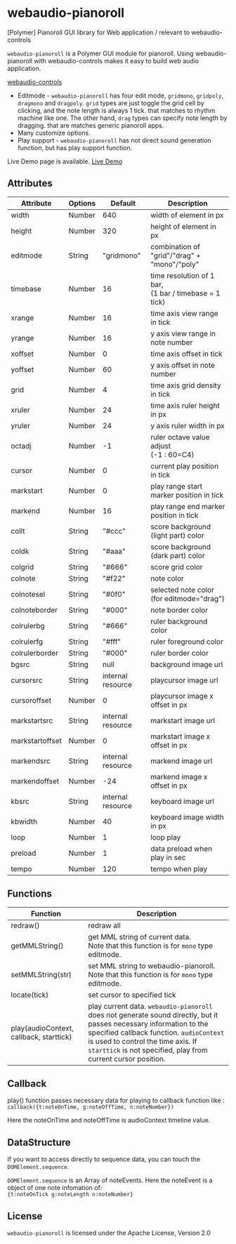 # webaudio-pianoroll
[Polymer] Pianoroll GUI library for Web application / relevant to webaudio-controls

`webaudio-pianoroll` is a Polymer GUI module for pianoroll.
Using webaudio-pianoroll with webaudio-controls makes it easy to build web audio application.

[webaudio-controls](https://github.com/g200kg/webaudio-controls)

* Editmode - `webaudio-pianoroll` has four edit mode, `gridmono`, `gridpoly`, `dragmono` and `dragpoly`. `grid` types are just toggle the grid cell by clicking, and the note length is always 1 tick. that matches to rhythm machine like one. The other hand, `drag` types can specify note length by dragging. that are matches generic pianoroll apps.
* Many customize options.
* Play support - `webaudio-pianoroll` has not direct sound generation function, but has play support function.

Live Demo page is available.
[Live Demo](https://g200kg.github.io/webaudio-pianoroll/)

## Attributes

|Attribute|Options|Default   |Description               |
|---------|-------|----------|--------------------------|
|width    |Number |640       | width of element in px   |
|height   |Number |320       | height of element in px  |
|editmode |String |"gridmono"| combination of "grid"/"drag" + "mono"/"poly"|
|timebase |Number |16        | time resolution of 1 bar, <br/>(1 bar / timebase = 1 tick)  |
|xrange   |Number |16        | time axis view range in tick|
|yrange   |Number |16        | y axis view range in note number|
|xoffset  |Number |0         | time axis offset in tick|
|yoffset  |Number |60        | y axis offset in note number|
|grid     |Number |4         | time axis grid density in tick|
|xruler   |Number |24        | time axis ruler height in px|
|yruler   |Number |24        | y axis ruler width in px|
|octadj   |Number |-1        | ruler octave value adjust <br/>(-1 : 60=C4)|
|cursor   |Number |0         |current play position in tick|
|markstart|Number |0         | play range start marker position in tick|
|markend  |Number |16        | play range end marker position in tick|
|collt    |String |"#ccc"    | score background (light part) color|
|coldk    |String |"#aaa"    | score background (dark part) color|
|colgrid  |String |"#666"    | score grid color|
|colnote  |String |"#f22"    | note color |
|colnotesel|String|"#0f0"    | selected note color (for editmode="drag")|
|colnoteborder|String|"#000" | note border color|
|colrulerbg|String|"#666"    | ruler background color|
|colrulerfg|String|"#fff"    | ruler foreground color|
|colrulerborder|String|"#000"| ruler border color|
|bgsrc|String|null| background image url |
|cursorsrc|String| internal resource| playcursor image url|
|cursoroffset|Number|0|playcursor image x offset in px|
|markstartsrc|String|internal resource| markstart image url|
|markstartoffset|Number|0| markstart image x offset in px|
|markendsrc|String|internal resource| markend image url|
|markendoffset|Number|-24| markend image  x offset in px|
|kbsrc|String|internal resource| keyboard image url|
|kbwidth|Number|40|keyboard image width in px|
|loop     |Number |1         | loop play|
|preload|Number |1| data preload when play in sec|
|tempo|Number|120|tempo when play|


## Functions

|Function|Description|
|--------|-----------|
|redraw()| redraw all|
|getMMLString()| get MML string of current data. <br/>Note that this function is for `mono` type editmode.|
|setMMLString(str)| set MML string to webaudio-pianoroll. <br/>Note that this function is for `mono` type editmode.|
|locate(tick)| set cursor to specified tick|
|play(audioContext, callback, starttick)|play current data. `webaudio-pianoroll` does not generate sound directly, but it passes necessary information to the specified callback function. `audioContext` is used to control the time axis. If `starttick` is not specified, play from current cursor position.|

## Callback
play() function passes necessary data for playing to callback function like :
`callback({t:noteOnTime, g:noteOffTime, n:noteNumber})`

Here the noteOnTime and noteOffTime is audioContext timeline value.

## DataStructure
If you want to access directly to sequence data, you can touch the `DOMElement.sequence`.

`DOMElement.sequence` is an Array of noteEvents. Here the noteEvent is a object of one note infomation of:  
`{t:noteOnTick g:noteLength n:noteNumber}`

## License
`webaudio-pianoroll` is licensed under the Apache License, Version 2.0
